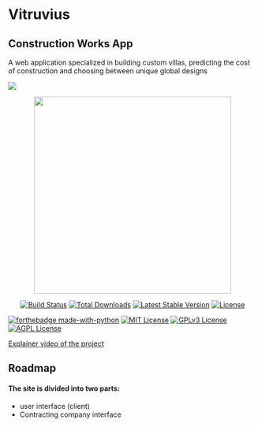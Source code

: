 # Vitruvius 
## Construction Works App

A web application specialized in building custom villas, predicting the cost of construction and choosing between unique global designs


<o align="center">
<img src="https://github.com/abduallheid/Vitruvius-graduation-project-cs-2022/blob/master/PicsArt_22-05-11_16-28-27-202.png">
</o>
<p align="center"><a href="https://laravel.com" target="_blank"><img src="https://raw.githubusercontent.com/laravel/art/master/logo-lockup/5%20SVG/2%20CMYK/1%20Full%20Color/laravel-logolockup-cmyk-red.svg" width="400"></a></p>

<p align="center">
<a href="https://travis-ci.org/laravel/framework"><img src="https://travis-ci.org/laravel/framework.svg" alt="Build Status"></a>
<a href="https://packagist.org/packages/laravel/framework"><img src="https://img.shields.io/packagist/dt/laravel/framework" alt="Total Downloads"></a>
<a href="https://packagist.org/packages/laravel/framework"><img src="https://img.shields.io/packagist/v/laravel/framework" alt="Latest Stable Version"></a>
<a href="https://packagist.org/packages/laravel/framework"><img src="https://img.shields.io/packagist/l/laravel/framework" alt="License"></a>
</p>

[![forthebadge made-with-python](http://ForTheBadge.com/images/badges/made-with-python.svg)](https://www.python.org/)
[![MIT License](https://img.shields.io/badge/License-MIT-green.svg)](https://choosealicense.com/licenses/mit/)
[![GPLv3 License](https://img.shields.io/badge/License-GPL%20v3-yellow.svg)](https://opensource.org/licenses/)
[![AGPL License](https://img.shields.io/badge/license-AGPL-blue.svg)](http://www.gnu.org/licenses/agpl-3.0)

[Explainer video of the project](https://drive.google.com/file/d/1VqnUlKKyblUychkMF4AY1MuB8wB3L42x/view?usp=sharing)



## Roadmap

#### The site is divided into two parts:

* user interface (client)
* Contracting company interface






